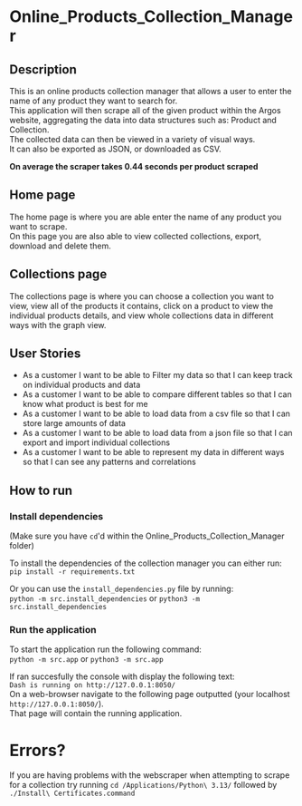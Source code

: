 # Online_Products_Collection_Manager

## Description

This is an online products collection manager that allows a user to enter the name of any product they want to search for.  
This application will then scrape all of the given product within the Argos website, aggregating the data into data structures such as: Product and Collection.  
The collected data can then be viewed in a variety of visual ways.  
It can also be exported as JSON, or downloaded as CSV.

**On average the scraper takes 0.44 seconds per product scraped**

## Home page

The home page is where you are able enter the name of any product you want to scrape.  
On this page you are also able to view collected collections, export, download and delete them.

## Collections page

The collections page is where you can choose a collection you want to view, view all of the products it contains, click on a product to view the individual products details, and view whole collections data in different ways with the graph view.

## User Stories

* As a customer I want to be able to Filter my data so that I can keep track on individual products and data
* As a customer I want to be able to compare different tables so that I can know what product is best for me
* As a customer I want to be able to load data from a csv file so that I can store large amounts of data
* As a customer I want to be able to load data from a json file so that I can export and import individual collections
* As a customer I want to be able to represent my data in different ways so that I can see any patterns and correlations

## How to run

### Install dependencies

(Make sure you have `cd`'d within the Online_Products_Collection_Manager folder)

To install the dependencies of the collection manager you can either run:  
`pip install -r requirements.txt`

Or you can use the `install_dependencies.py` file by running:  
`python -m src.install_dependencies` or `python3 -m src.install_dependencies`

### Run the application
To start the application run the following command:  
`python -m src.app` or `python3 -m src.app`

If ran succesfully the console with display the following text:  
`Dash is running on http://127.0.0.1:8050/`  
On a web-browser navigate to the following page outputted (your localhost `http://127.0.0.1:8050/`).  
That page will contain the running application.

# Errors?

If you are having problems with the webscraper when attempting to scrape for a collection try running `cd /Applications/Python\ 3.13/` followed by `./Install\ Certificates.command`
